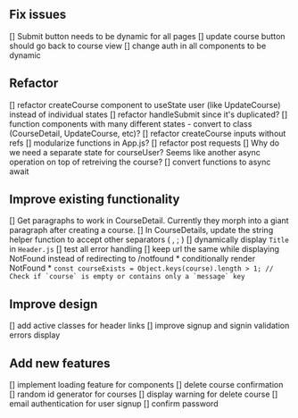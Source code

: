 ## Fix issues
[] Submit button needs to be dynamic for all pages
[] update course button should go back to course view
[] change auth in all components to be dynamic

## Refactor
[] refactor createCourse component to useState user (like UpdateCourse) instead of individual states
[] refactor handleSubmit since it's duplicated?
[] function components with many different states - convert to class (CourseDetail, UpdateCourse, etc)?
[] refactor createCourse inputs without refs
[] modularize functions in App.js?
[] refactor post requests
[] Why do we need a separate state for courseUser? Seems like another async operation on top of retreiving the course?
[] convert functions to async await

## Improve existing functionality
[] Get paragraphs to work in CourseDetail. Currently they morph into a giant paragraph after creating a course.
[] In CourseDetails, update the string helper function to accept other separators ( , ; )
[] dynamically display `Title` in `Header.js`
[] test all error handling
[] keep url the same while displaying NotFound instead of redirecting to /notfound
    * conditionally render NotFound 
    * ```const courseExists = Object.keys(course).length > 1; // Check if `course` is empty or contains only a `message` key```

## Improve design
[] add active classes for header links
[] improve signup and signin validation errors display

## Add new features
[] implement loading feature for components
[] delete course confirmation
[] random id generator for courses
[] display warning for delete course
[] email authentication for user signup
[] confirm password

